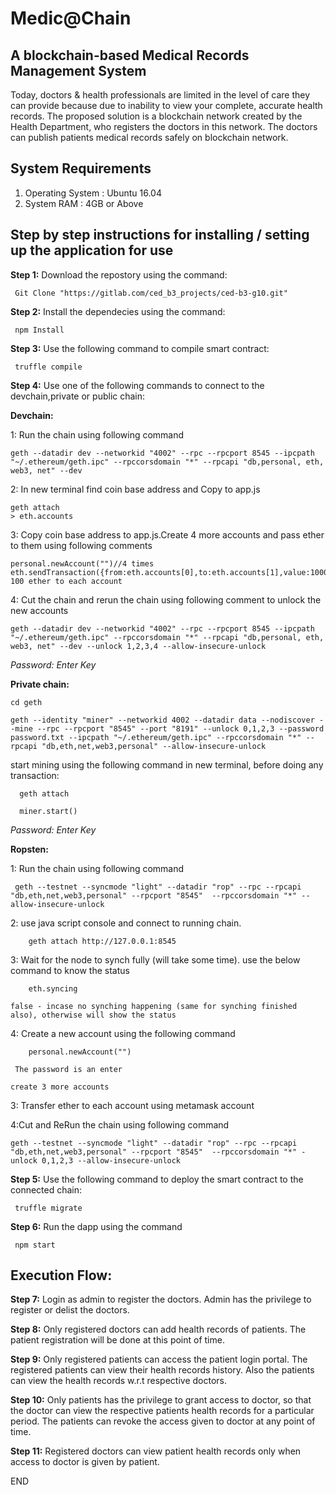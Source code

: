 # Medic@Chain


## A blockchain-based Medical Records Management System

Today, doctors & health professionals are limited in the level of care they can provide because due to inability to view your complete, accurate health records. The proposed solution is a blockchain network created by the Health Department, who registers the doctors in this network. The doctors can publish patients medical records safely on blockchain network.


## System Requirements

1. Operating System : Ubuntu 16.04
2. System RAM : 4GB or Above

## Step by step instructions for installing / setting up the application for use

**Step 1:** Download the repostory using the command:  
```
 Git Clone "https://gitlab.com/ced_b3_projects/ced-b3-g10.git"
 ```
**Step 2:** Install the dependecies using the command: 
```
 npm Install  
 ```
**Step 3:** Use the following command to compile smart contract:  
```
 truffle compile  
 ```
**Step 4:** Use one of the following commands to connect to the devchain,private or public chain:  

**Devchain:**

1: Run the chain using following command
```
geth --datadir dev --networkid "4002" --rpc --rpcport 8545 --ipcpath "~/.ethereum/geth.ipc" --rpccorsdomain "*" --rpcapi "db,personal, eth, web3, net" --dev
```
2: In new terminal find coin base address and Copy to app.js
```
geth attach
> eth.accounts
```
3: Copy coin base address to app.js.Create 4 more accounts and pass ether to them using following comments
```
personal.newAccount("")//4 times
eth.sendTransaction({from:eth.accounts[0],to:eth.accounts[1],value:100000000000000000000})//pass 100 ether to each account
```
4: Cut the chain and rerun the chain using following comment to unlock the new accounts
```
geth --datadir dev --networkid "4002" --rpc --rpcport 8545 --ipcpath "~/.ethereum/geth.ipc" --rpccorsdomain "*" --rpcapi "db,personal, eth, web3, net" --dev --unlock 1,2,3,4 --allow-insecure-unlock
```
*Password: Enter Key*

**Private chain:** 
```
cd geth

geth --identity "miner" --networkid 4002 --datadir data --nodiscover --mine --rpc --rpcport "8545" --port "8191" --unlock 0,1,2,3 --password password.txt --ipcpath "~/.ethereum/geth.ipc" --rpccorsdomain "*" --rpcapi "db,eth,net,web3,personal" --allow-insecure-unlock 
```

start mining using the following command in new terminal, before doing any transaction:  
```
  geth attach 

  miner.start()  
```
*Password: Enter Key*

**Ropsten:**  

1: Run the chain using following command
```
 geth --testnet --syncmode "light" --datadir "rop" --rpc --rpcapi "db,eth,net,web3,personal" --rpcport "8545"  --rpccorsdomain "*" --allow-insecure-unlock
```
2: use java script console and connect to running chain.
```
    geth attach http://127.0.0.1:8545
```
3: Wait for the node to synch fully (will take some time). use the below command to know the status
```
    eth.syncing
```
    false - incase no synching happening (same for synching finished also), otherwise will show the status

4: Create a new account using the following command
```
    personal.newAccount("")
```
     The password is an enter

    create 3 more accounts

3: Transfer ether to each account using metamask account

4:Cut and ReRun the chain using following command
```
geth --testnet --syncmode "light" --datadir "rop" --rpc --rpcapi "db,eth,net,web3,personal" --rpcport "8545"  --rpccorsdomain "*" -unlock 0,1,2,3 --allow-insecure-unlock
 ```
**Step 5:** Use the following command to deploy the smart contract to the connected chain: 
```
 truffle migrate  
 ```
**Step 6:** Run the dapp using the command  
```
 npm start  
```
## Execution Flow:

**Step 7:** Login as admin to register the doctors. Admin has the privilege to register or delist the doctors.

**Step 8:** Only registered doctors can add health records of patients. The patient registration will be done at this point of time.

**Step 9:** Only registered patients can access the patient login portal. The registered patients can view their health records history. Also the patients can view the health records w.r.t respective doctors.

**Step 10:** Only patients has the privilege to grant access to doctor, so that the doctor can view the respective patients health records for a particular period. The patients can revoke the access given to doctor at any point of time.

**Step 11:** Registered doctors can view patient health records only when access to doctor is given by patient.

END
